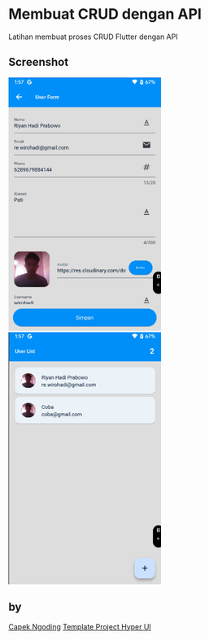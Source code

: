 # Membuat CRUD dengan API
Latihan membuat proses CRUD Flutter dengan API

## Screenshot
<img src="https://raw.githubusercontent.com/riyanhadi/flutter_crud_http/main/screenshot/user_form.png" alt="" width="300">
<img src="https://raw.githubusercontent.com/riyanhadi/flutter_crud_http/main/screenshot/user_list.png" alt="" width="300">

## by
[Capek Ngoding](https://capekngoding.com/)
[Template Project Hyper UI](https://github.com/denyocrworld/hyper_ui )

